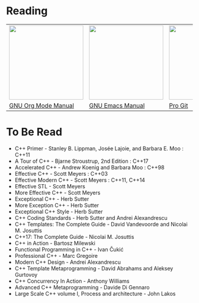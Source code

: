 
# Reading

|   |  | |
| ------------- | ------------- | ------------ |
| <img src="https://images-na.ssl-images-amazon.com/images/I/61zhbQP0NNL.jpg" width=200 />  | <img src="https://images-na.ssl-images-amazon.com/images/I/81c6f0G6u3L.jpg" width=200 /> | <img src="https://images-na.ssl-images-amazon.com/images/I/41T016FtLVL.jpg" width=200 /> |
| <a href="https://www.amazon.com/Org-Mode-9-1-Reference-Manual/dp/1680921657">GNU Org Mode Manual</a> | <a href="https://www.amazon.com/GNU-Emacs-24-5-Reference-Manual/dp/9888381954">GNU Emacs Manual</a> | <a href="https://www.amazon.com/Pro-Git-Chacon-Scott-November/dp/B00RWPGRSA">Pro Git</a> |


# To Be Read
- C++ Primer - Stanley B. Lippman, Josée Lajoie, and Barbara E. Moo : C++11
- A Tour of C++ - Bjarne Stroustrup, 2nd Edition : C++17
- Accelerated C++ - Andrew Koenig and Barbara Moo : C++98
- Effective C++ - Scott Meyers : C++03
- Effective Modern C++ - Scott Meyers : C++11, C++14
- Effective STL - Scott Meyers
- More Effective C++ - Scott Meyers
- Exceptional C++ - Herb Sutter
- More Exception C++ - Herb Sutter
- Exceptional C++ Style - Herb Sutter
- C++ Coding Standards - Herb Sutter and Andrei Alexandrescu
- C++ Templates: The Complete Guide - David Vandevoorde and Nicolai M. Josuttis
- C++17: The Complete Guide - Nicolai M. Josuttis
- C++ in Action - Bartosz Milewski
- Functional Programming in C++ - Ivan Čukić
- Professional C++ - Marc Gregoire
- Modern C++ Design - Andrei Alexandrescu
- C++ Template Metaprogramming - David Abrahams and Aleksey Gurtovoy
- C++ Concurrency In Action - Anthony Williams
- Advanced C++ Metaprogramming - Davide Di Gennaro
- Large Scale C++ volume I, Process and architecture - John Lakos
